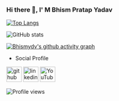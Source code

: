 ### Hi there 👋, I' M Bhism Pratap Yadav



[![Top Langs](https://github-readme-stats.vercel.app/api/top-langs/?username=Bhismydv)](https://github.com/anuraghazra/github-readme-stats)

![GitHub stats](https://github-readme-stats.vercel.app/api?username=Bhismydv&show_icons=true)  

[![Bhismydv's github activity graph](https://github-readme-activity-graph.cyclic.app/graph?username=Bhismydv)](https://github.com/Bhismydv/github-readme-activity-graph)

 
- Social Profile

[<img src='https://cdn.jsdelivr.net/npm/simple-icons@3.0.1/icons/github.svg' alt='github' height='40'>](https://github.com/Bhismydv) [<img src='https://cdn.jsdelivr.net/npm/simple-icons@3.0.1/icons/linkedin.svg' alt='linkedin' height='40'>](https://www.linkedin.com/in/bhism-pratap-yadav-38371a161/) [<img src='https://cdn.jsdelivr.net/npm/simple-icons@3.0.1/icons/youtube.svg' alt='YouTube' height='40'>](https://www.youtube.com/channel/UCEYQ9egGp9I4pad4nwLH2rg)
 
![Profile views](https://gpvc.arturio.dev/Bhismydv)  
